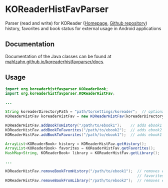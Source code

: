 # KOReaderHistFavParser
Parser (read and write) for KOReader ([Homepage](https://koreader.rocks), [Github repository](https://github.com/koreader/koreader)) history, favorites and book status for external usage in Android applications

## Documentation
Documentation of the Java classes can be found at [mahlzahn.github.io/koreaderhistfavparser/docs](https://mahlzahn.github.io/docs/koreaderhistfavparser).

## Usage
```java
import org.koreaderhistfavparser.KOReaderBook;
import org.koreaderhistfavparser.KOReaderHistFav;

...

String koreaderDirectoryPath = "path/to/settings/koreader";  // optional argument to KOReaderHistFav
KOReaderHistFav koreaderHistFav = new KOReaderHistFav(koreaderDirectoryPath);

KOReaderHistFav.addBookToHistory("/path/to/ebook1");    // adds ebook1 to history and internal library
KOReaderHistFav.addBookToFavorites("/path/to/ebook2");  // adds ebook2 to favorites and internal library
KOReaderHistFav.addBookToFavorites("/path/to/ebook1");  // adds ebook1 to favorites (already in library)

ArrayList<KOReaderBook> history = KOReaderHistFav.getHistory();        // returns ebook1
ArrayList<KOReaderBook> favorites = KOReaderHistFav.getFavorites();    // returns ebook1 and ebook2
HashMap<String, KOReaderBook> library = KOReaderHistFav.getLibrary();  // returns ebook1 and ebook2

...

KOReaderHistFav.removeBookFromHistory("/path/to/ebook1");  // removes ebook1 from history but keeps in
                                                           // favorites and internal library
KOReaderHistFav.removeBookFromLibrary("/path/to/ebook2");  // removes ebook2 from favorites and library
```

